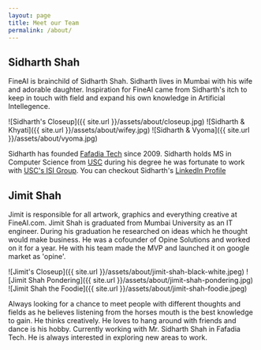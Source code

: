 ```yaml
---
layout: page
title: Meet our Team
permalink: /about/
---
```


Sidharth Shah
-------------

FineAI is brainchild of Sidharth Shah. Sidharth lives in Mumbai with his wife and adorable daughter. Inspiration for FineAI came from Sidharth's itch to keep in touch with field and expand his own knowledge in Artificial Intellegence. 

![Sidharth's Closeup]({{ site.url }}/assets/about/closeup.jpg)
![Sidharth & Khyati]({{ site.url }}/assets/about/wifey.jpg)
![Sidharth & Vyoma]({{ site.url }}/assets/about/vyoma.jpg)

Sidharth has founded [Fafadia Tech](http://www.fafadiatech.com/) since 2009. Sidharth holds MS in Computer Science from [USC](http://www.fafadiatech.com/) during his degree he was fortunate to work with [USC's ISI Group](http://www.isi.edu/home). You can checkout Sidharth's [LinkedIn Profile](http://in.linkedin.com/pub/sidharth-shah/4/803/123)

Jimit Shah
----------
Jimit is responsible for all artwork, graphics and everything creative at FineAI.com. Jimit Shah is graduated from Mumbai University as an IT engineer. During his graduation he researched on ideas which he thought would make business. He was a cofounder of Opine Solutions and worked on it for a year. He with his team made the MVP and launched it on google market as 'opine'. 

![Jimit's Closeup]({{ site.url }}/assets/about/jimit-shah-black-white.jpeg)
![Jimit Shah Pondering]({{ site.url }}/assets/about/jimit-shah-pondering.jpg)
![Jimit Shah the Foodie]({{ site.url }}/assets/about/jimit-shah-foodie.jpeg)

Always looking for a chance to meet people with different thoughts and fields as he believes listening from the horses mouth is the best knowledge to gain. He thinks creatively. He loves to hang around with friends and dance is his hobby. Currently working with Mr. Sidharth Shah in Fafadia Tech. He is always interested in exploring new areas to work.

